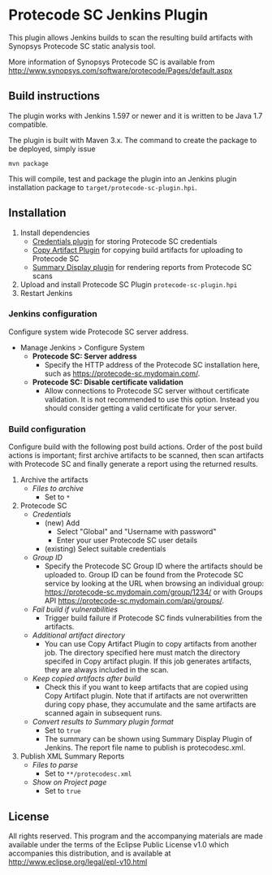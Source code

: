 # Protecode SC Jenkins Plugin

This plugin allows Jenkins builds to scan the resulting build artifacts
with Synopsys Protecode SC static analysis tool.

More information of Synopsys Protecode SC is available from
http://www.synopsys.com/software/protecode/Pages/default.aspx


## Build instructions

The plugin works with Jenkins 1.597 or newer and it is written to be Java 1.7
compatible.

The plugin is built with Maven 3.x. The command to create the package to be
deployed, simply issue

```
mvn package
```

This will compile, test and package the plugin into an Jenkins plugin installation package to `target/protecode-sc-plugin.hpi`.


## Installation

1. Install dependencies
    - [Credentials plugin](https://wiki.jenkins-ci.org/display/JENKINS/Credentials+Plugin) for storing Protecode SC credentials
    - [Copy Artifact Plugin](http://wiki.jenkins-ci.org/display/JENKINS/Copy+Artifact+Plugin) for copying build artifacts for uploading to Protecode SC
    - [Summary Display plugin](https://wiki.jenkins-ci.org/display/JENKINS/Summary+Display+Plugin) for rendering reports from Protecode SC scans
2. Upload and install Protecode SC Plugin `protecode-sc-plugin.hpi`
3. Restart Jenkins


### Jenkins configuration

Configure system wide Protecode SC server address.

- Manage Jenkins > Configure System
    - **Protecode SC: Server address**
        - Specify the HTTP address of the Protecode SC installation here, such as https://protecode-sc.mydomain.com/.
    - **Protecode SC: Disable certificate validation**
        - Allow connections to Protecode SC server without certificate validation. It is not recommended to use this option. Instead you should consider getting a valid certificate for your server.

### Build configuration

Configure build with the following post build actions.
Order of the post build actions is important; first archive artifacts to be scanned, then scan artifacts with Protecode SC and finally generate a report using the returned results.

1. Archive the artifacts
    - *Files to archive*
        - Set to `*`
2. Protecode SC
    - *Credentials*
        - (new) Add
            - Select "Global" and "Username with password"
            - Enter your user Protecode SC user details
        - (existing) Select suitable credentials
    - *Group ID*
        - Specify the Protecode SC Group ID where the artifacts should be uploaded to. Group ID can be found from the Protecode SC service by looking at the URL when browsing an individual group: https://protecode-sc.mydomain.com/group/1234/ or with Groups API https://protecode-sc.mydomain.com/api/groups/.
    - *Fail build if vulnerabilities*
        - Trigger build failure if Protecode SC finds vulnerabilities from the artifacts.
    - *Additional artifact directory*
        - You can use Copy Artifact Plugin to copy artifacts from another job. The directory specified here must match the directory specifed in Copy artifact plugin. If this job generates artifacts, they are always included in the scan.
    - *Keep copied artifacts after build*
        - Check this if you want to keep artifacts that are copied using Copy Artifact plugin. Note that if artifacts are not overwritten during copy phase, they accumulate and the same artifacts are scanned again in subsequent runs.
    - *Convert results to Summary plugin format*
        - Set to `true`
        - The summary can be shown using Summary Display Plugin of Jenkins.
      The report file name to publish is protecodesc.xml.
3. Publish XML Summary Reports
    - *Files to parse*
        - Set to `**/protecodesc.xml`
    - *Show on Project page*
        - Set to `true`


## License

All rights reserved. This program and the accompanying materials
are made available under the terms of the Eclipse Public License v1.0
which accompanies this distribution, and is available at
http://www.eclipse.org/legal/epl-v10.html
